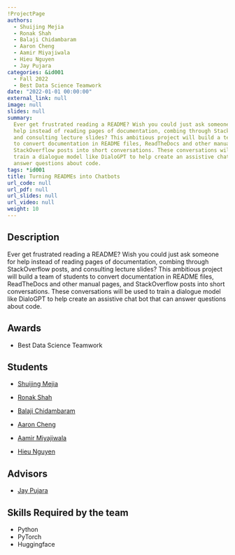 ```yaml
---
!ProjectPage
authors:
  - Shuijing Mejia
  - Ronak Shah
  - Balaji Chidambaram
  - Aaron Cheng
  - Aamir Miyajiwala
  - Hieu Nguyen
  - Jay Pujara
categories: &id001
  - Fall 2022
  - Best Data Science Teamwork
date: "2022-01-01 00:00:00"
external_link: null
image: null
slides: null
summary:
  Ever get frustrated reading a README? Wish you could just ask someone for
  help instead of reading pages of documentation, combing through StackOverflow posts,
  and consulting lecture slides? This ambitious project will build a team of students
  to convert documentation in README files, ReadTheDocs and other manual pages, and
  StackOverflow posts into short conversations. These conversations will be used to
  train a dialogue model like DialoGPT to help create an assistive chat bot that can
  answer questions about code.
tags: *id001
title: Turning READMEs into Chatbots
url_code: null
url_pdf: null
url_slides: null
url_video: null
weight: 10
---
```


## Description

Ever get frustrated reading a README? Wish you could just ask someone for help instead of reading pages of documentation, combing through StackOverflow posts, and consulting lecture slides? This ambitious project will build a team of students to convert documentation in README files, ReadTheDocs and other manual pages, and StackOverflow posts into short conversations. These conversations will be used to train a dialogue model like DialoGPT to help create an assistive chat bot that can answer questions about code.

## Awards

- Best Data Science Teamwork

## Students

- [Shuijing Mejia](../../../author/shuijing-mejia)

- [Ronak Shah](../../../author/ronak-shah)

- [Balaji Chidambaram](../../../author/balaji-chidambaram)

- [Aaron Cheng](../../../author/aaron-cheng)

- [Aamir Miyajiwala](../../../author/aamir-miyajiwala)

- [Hieu Nguyen](../../../author/hieu-nguyen)

## Advisors

- [Jay Pujara](../../../author/jay-pujara)

## Skills Required by the team

- Python
- PyTorch
- Huggingface
